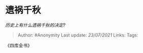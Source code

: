 # 遗祸千秋
*历史上有什么遗祸千秋的决定?*

> Author: #Anonymity
> Last update: *23/07/2021*
> Links:
> Tags:

《四库全书》


